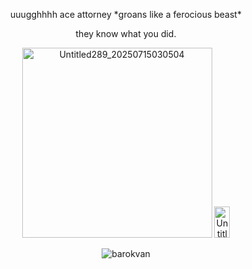 <p align="center"> uuugghhhh ace attorney *groans like a ferocious beast*
<p align="center"> they know what you did. 
<p align="center"> <img width="304" height="304" alt="Untitled289_20250715030504" src="https://github.com/user-attachments/assets/a677f5e1-dbd5-415f-9f6e-dfaf60c5698c" /> <img width="25" height="50" alt="Untitled296_20250715030829" src="https://github.com/user-attachments/assets/b087cf76-9bd7-4dd8-aa2b-cfd91e91d2f9" />


<p align="center"> <img src="https://komarev.com/ghpvc/?username=barokvan&label=　　OBJECTION+!　　&color=424242&style=flat" alt="barokvan" />
